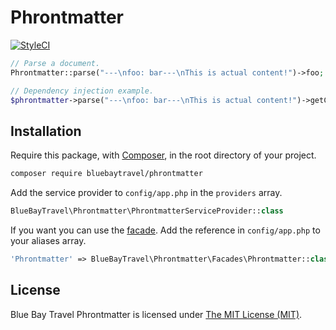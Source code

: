 # Phrontmatter

[![StyleCI](https://styleci.io/repos/47688815/shield)](https://styleci.io/repos/47688815)

```php
// Parse a document.
Phrontmatter::parse("---\nfoo: bar---\nThis is actual content!")->foo;

// Dependency injection example.
$phrontmatter->parse("---\nfoo: bar---\nThis is actual content!")->getContent();
````

## Installation

Require this package, with [Composer](https://getcomposer.org/), in the root directory of your project.

```bash
composer require bluebaytravel/phrontmatter
```

Add the service provider to `config/app.php` in the `providers` array.

```php
BlueBayTravel\Phrontmatter\PhrontmatterServiceProvider::class
```

If you want you can use the [facade](http://laravel.com/docs/facades). Add the reference in `config/app.php` to your aliases array.

```php
'Phrontmatter' => BlueBayTravel\Phrontmatter\Facades\Phrontmatter::class
```

## License

Blue Bay Travel Phrontmatter is licensed under [The MIT License (MIT)](LICENSE).
